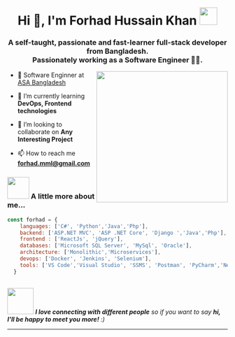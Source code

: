 
<h1 align="center">Hi 👋, I'm Forhad Hussain Khan <img src="https://media.giphy.com/media/WUlplcMpOCEmTGBtBW/giphy.gif" width="40"></h1>
<h3 align="center">A self-taught, passionate and fast-learner full-stack developer from Bangladesh.<br/> Passionately working as a Software Engineer 👨‍🎓.</h3>
<img align='right' src="https://user-images.githubusercontent.com/58518192/87162442-bf3e8180-c2e7-11ea-9f2a-53a50306b7ce.gif" width="300">

- 🔭 Software Enginner at <a href="https://asa.org.bd/">ASA Bangladesh</a>

- 🌱 I’m currently learning **DevOps, Frontend technologies**

- 👯 I’m looking to collaborate on **Any Interesting Project**

- 📫 How to reach me **forhad.mml@gmail.com**


### <img src="https://media.giphy.com/media/VgCDAzcKvsR6OM0uWg/giphy.gif" width="50"> A little more about me...  
```javascript
const forhad = {
    languages: ['C#', 'Python','Java','Php'],
    backend: ['ASP.NET MVC', 'ASP .NET Core', 'Django ','Java','Php'],
    frontend : ['ReactJs', 'jQuery'],
    databases: ['Microsoft SQL Server', 'MySql', 'Oracle'],
    architecture: ['Monolithic','Microservices'],
    devops: ['Docker', 'Jenkins', 'Selenium'],
    tools: ['VS Code','Visual Studio', 'SSMS', 'Postman', 'PyCharm','NetBeans','Eclipse']
  }
  
```

<img src="https://media.giphy.com/media/LnQjpWaON8nhr21vNW/giphy.gif" width="60"> <em><b>I love connecting with different people</b> so if you want to say <b>hi, I'll be happy to meet you more!</b> :)</em>

---

